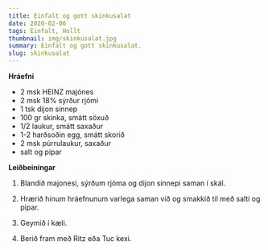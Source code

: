 ```yaml
---
title: Einfalt og gott skinkusalat
date: 2020-02-06
tags: Einfalt, Hollt
thumbnail: img/skinkusalat.jpg
summary: Einfalt og gott skinkusalat.
slug: skinkusalat
---
```


__Hráefni__

+ 2 msk HEINZ majónes
+ 2 msk 18% sýrður rjómi
+ 1 tsk dijon sinnep
+ 100 gr skinka, smátt söxuð
+ 1/2 laukur, smátt saxaður
+ 1-2 harðsoðin egg, smátt skorið
+ 2 msk púrrulaukur, saxaður
+ salt og pipar

__Leiðbeiningar__

1. Blandið majonesi, sýrðum rjóma og dijon sinnepi saman í skál.

2. Hrærið hinum hráefnunum varlega saman við og smakkið til með salti og pipar.

3. Geymið í kæli.

4. Berið fram með Ritz eða Tuc kexi.